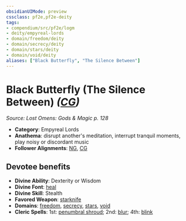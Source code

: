 ```yaml
---
obsidianUIMode: preview
cssclass: pf2e,pf2e-deity
tags:
- compendium/src/pf2e/logm
- deity/empyreal-lords
- domain/freedom/deity
- domain/secrecy/deity
- domain/stars/deity
- domain/void/deity
aliases: ["Black Butterfly", "The Silence Between"]
---
```

# Black Butterfly (The Silence Between) *([CG](../../../Rules/traits/chaotic-good-b1.md))*  
*Source: Lost Omens: Gods & Magic p. 128*  

- **Category**: Empyreal Lords
- **Anathema**: disrupt another's meditation, interrupt tranquil moments, play noisy or discordant music
- **Follower Alignments**: [NG](../../../Rules/traits/neutral-good-b1.md), [CG](../../../Rules/traits/chaotic-good-b1.md)

## Devotee benefits

- **Divine Ability**: Dexterity or Wisdom
- **Divine Font**: [heal](../../spells/heal.md)
- **Divine Skill**: Stealth
- **Favored Weapon**: [starknife](../../equipment/items/starknife.md)
- **Domains**: [freedom](../domains.md#Freedom), [secrecy](../domains.md#Secrecy), [stars](../domains.md#Stars), [void](../domains.md#Void)
- **Cleric Spells**: 1st: [penumbral shroud](../../spells/penumbral-shroud-logm.md); 2nd: [blur](../../spells/blur.md); 4th: [blink](../../spells/blink.md)